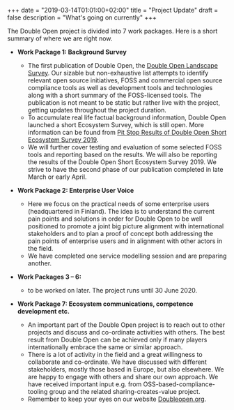 +++
date = "2019-03-14T01:01:00+02:00"
title = "Project Update"
draft = false
description = "What's going on currently"
+++

The Double Open project is divided into 7 work packages. Here is a short summary of where we are right now.

- **Work Package 1: Background Survey**

  - The first publication of Double Open, the [Double Open Landscape Survey](https://github.com/doubleopen-project/doubleopen-publications/blob/master/publication.md#double-open-landscape-survey). Our sizable but non-exhaustive list attempts to identify relevant open source initiatives, FOSS and commercial open source compliance tools as well as development tools and technologies along with a short summary of the FOSS-licensed tools. The publication is not meant to be static but rather live with the project, getting updates throughout the project duration.
  - To accumulate real life factual background information, Double Open launched a short Ecosystem Survey, which is still open. More information can be found from [Pit Stop Results of Double Open Short Ecosystem Survey 2019](/news/pit-stop-results-ecosystem-survey-2019/).
  - We will further cover testing and evaluation of some selected FOSS tools and reporting based on the results. We will also be reporting the results of the Double Open Short Ecosystem Survey 2019. We strive to have the second phase of our publication completed in late March or early April.

- **Work Package 2: Enterprise User Voice**

  - Here we focus on the practical needs of some enterprise users (headquartered in Finland). The idea is to understand the current pain points and solutions in order for Double Open to be well positioned to promote a joint big picture alignment with international stakeholders and to plan a proof of concept both addressing the pain points of enterprise users and in alignment with other actors in the field.
  - We have completed one service modelling session and are preparing another.

- **Work Packages 3 – 6:**

  - to be worked on later. The project runs until 30 June 2020.

- **Work Package 7: Ecosystem communications, competence development etc.**
  - An important part of the Double Open project is to reach out to other projects and discuss and co-ordinate activities with others. The best result from Double Open can be achieved only if many players internationally embrace the same or similar approach.
  - There is a lot of activity in the field and a great willingness to collaborate and co-ordinate. We have discussed with different stakeholders, mostly those based in Europe, but also elsewhere. We are happy to engage with others and share our own approach. We have received important input e.g. from OSS-based-compliance-tooling group and the related sharing-creates-value project.
  - Remember to keep your eyes on our website [Doubleopen.org](https://www.doubleopen.org/).
